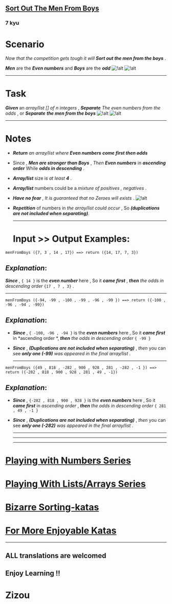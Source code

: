 <h2><a href=https://www.codewars.com/kata/5af15a37de4c7f223e00012d/train/javascript target="_blank">Sort Out The Men  From Boys </a></h2><h3>7 kyu</h3><h1 id="scenario">Scenario</h1><p><em>Now that the competition gets tough it will</em> <strong><em>Sort out the men from the boys</em></strong> . </p><p><strong><em>Men</em></strong> are the <strong><em>Even numbers</em></strong> and <strong><em>Boys</em></strong> are the <strong><em>odd</em></strong>   <img alt="!alt" src="https://i.imgur.com/mdX8dJP.png"> <img alt="!alt" src="https://i.imgur.com/mdX8dJP.png"> </p><hr><h1 id="task">Task</h1><p><strong><em>Given</em></strong> an <em>array/list [] of n integers</em> , <strong><em>Separate</em></strong> <em>The even numbers from the odds</em> , or <strong><em>Separate</em></strong>  <strong><em>the men from the boys</em></strong>  <img alt="!alt" src="https://i.imgur.com/mdX8dJP.png"> <img alt="!alt" src="https://i.imgur.com/mdX8dJP.png">  </p><hr><h1 id="notes">Notes</h1><ul><li><p><strong><em>Return</em></strong> <em>an array/list where</em> <strong><em>Even numbers</em></strong> <strong><em>come first then odds</em></strong> </p></li><li><p>Since , <strong><em>Men are stronger than Boys</em></strong> , <em>Then</em> <strong><em>Even numbers</em></strong> in <strong><em>ascending order</em></strong> While <strong><em>odds in descending</em></strong> .</p></li><li><p><strong><em>Array/list</em></strong> size is <em>at least <strong><em>4</em></strong></em> .</p></li><li><p><strong><em>Array/list</em></strong> numbers could be a <em>mixture of positives , negatives</em> .</p></li><li><p><strong><em>Have no fear</em></strong> , <em>It is guaranteed that no Zeroes will exists</em> . <img alt="!alt" src="https://i.imgur.com/mdX8dJP.png">  </p></li><li><p><strong><em>Repetition</em></strong> of numbers in <em>the array/list could occur</em> , So <strong><em>(duplications are not included when separating)</em></strong>.</p><hr><h1 id="input--output-examples">Input &gt;&gt; Output Examples:</h1></li></ul><pre><code>menFromBoys ({7, 3 , 14 , 17}) ==&gt; return ({14, 17, 7, 3}) </code></pre><h2 id="explanation"><strong><em>Explanation</em></strong>:</h2><p><strong><em>Since</em></strong> , <code>{ 14 }</code> is the <strong><em>even number</em></strong> here , So it <strong><em>came first</em></strong> , <strong><em>then</em></strong> <em>the odds in descending order</em> <code>{17 , 7 , 3}</code>  .</p><hr><pre><code>menFromBoys ({-94, -99 , -100 , -99 , -96 , -99 }) ==&gt; return ({-100 , -96 , -94 , -99})</code></pre><h2 id="explanation-1"><strong><em>Explanation</em></strong>:</h2><ul><li><p><strong><em>Since</em></strong> , <code>{ -100, -96 , -94 }</code> is the <strong><em>even numbers</em></strong> here , So it <strong><em>came first</em></strong> in *ascending order *, <strong><em>then</em></strong> <em>the odds in descending order</em> <code>{ -99 }</code></p></li><li><p><strong><em>Since</em></strong> , <strong><em>(Duplications are not included when separating)</em></strong> , <em>then</em> you can see <strong><em>only one (-99)</em></strong> <em>was appeared in the final array/list</em> . </p><hr></li></ul><pre><code>menFromBoys ({49 , 818 , -282 , 900 , 928 , 281 , -282 , -1 }) ==&gt; return ({-282 , 818 , 900 , 928 , 281 , 49 , -1})</code></pre><h2 id="explanation-2"><strong><em>Explanation</em></strong>:</h2><ul><li><p><strong><em>Since</em></strong> , <code>{-282 , 818 , 900 , 928 }</code> is the <strong><em>even numbers</em></strong> here , So it <strong><em>came first</em></strong> in <em>ascending order</em> , <strong><em>then</em></strong> <em>the odds in descending order</em> <code>{ 281 , 49 , -1 }</code></p></li><li><p><strong><em>Since</em></strong> , <strong><em>(Duplications are not included when separating)</em></strong> , <em>then</em> you can see <strong><em>only one (-282)</em></strong> <em>was appeared in the final array/list</em> . </p><hr><hr><hr></li></ul><h1 id="playing-with-numbers-series"><a href="https://www.codewars.com/collections/playing-with-numbers" data-turbolinks="false" target="_blank">Playing with Numbers Series</a></h1><h1 id="playing-with-listsarrays-series"><a href="https://www.codewars.com/collections/playing-with-lists-slash-arrays" data-turbolinks="false" target="_blank">Playing With Lists/Arrays Series</a></h1><h1 id="bizarre-sorting-katas"><a href="https://www.codewars.com/collections/bizarre-sorting-katas" data-turbolinks="false" target="_blank">Bizarre Sorting-katas</a></h1><h1 id="for-more-enjoyable-katas"><a href="http://www.codewars.com/users/MrZizoScream/authored" data-turbolinks="false" target="_blank">For More Enjoyable Katas</a></h1><hr><h2 id="all-translations-are-welcomed">ALL translations are welcomed</h2><h2 id="enjoy-learning-">Enjoy Learning !!</h2><h1 id="zizou">Zizou</h1>